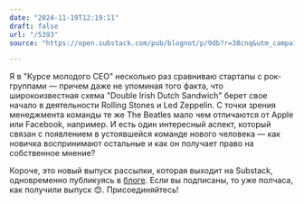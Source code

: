 ```yaml
---
date: "2024-11-19T12:19:11"
draft: false
url: "/5393"
source: "https://open.substack.com/pub/blognot/p/9db?r=38cnq&utm_campaign=post&utm_medium=web&showWelcomeOnShare=true"

---
```


Я в "Курсе молодого CEO" несколько раз сравниваю стартапы с рок-группами — причем даже не упоминая того факта, что широкоизвестная схема "Double Irish Dutch Sandwich" берет свое начало в деятельности Rolling Stones и Led Zeppelin. С точки зрения менеджмента команды те же The Beatles мало чем отличаются от Apple или Facebook, например. И есть один интересный аспект, который связан с появлением в устоявшейся команде нового человека — как новичка воспринимают остальные и как он получает право на собственное мнение?

Короче, это новый выпуск рассылки, которая выходит на Substack, одновременно публикуясь в [блоге](https://blognot.co/problema-nakhalnogo-novichka/). Если вы подписаны, то уже полчаса, как получили выпуск 😊. Присоединяйтесь!

